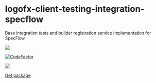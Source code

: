 # logofx-client-testing-integration-specflow
Base integration tests and builder registration service implementation for SpecFlow

<img src=https://ci.appveyor.com/api/projects/status/github/logofx/logofx-client-testing-integration-specflow>

[![CodeFactor](https://www.codefactor.io/repository/github/logofx/logofx-client-testing-integration-specflow/badge/master)](https://www.codefactor.io/repository/github/logofx/logofx-client-testing-integration-specflow/overview/master)

<img src=https://img.shields.io/nuget/dt/LogoFX.Client.Tests.Integration.SpecFlow>

[Get package](https://www.nuget.org/packages/LogoFX.Client.Tests.Integration.SpecFlow)